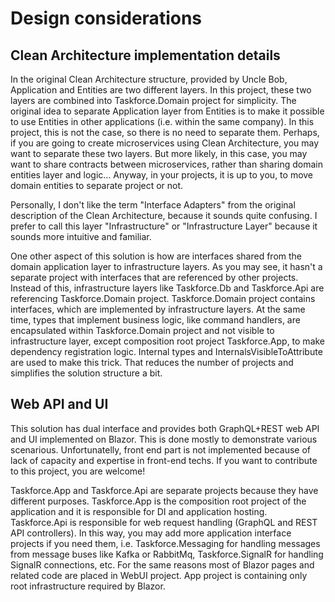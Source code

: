 # Design considerations

## Clean Architecture implementation details

In the original Clean Architecture structure, provided by Uncle Bob, Application and Entities are two different layers. In this project, these two layers are combined into Taskforce.Domain project for simplicity. The original idea to separate Application layer from Entities is to make it possible to use Entities in other applications (i.e. within the same company). In this project, this is not the case, so there is no need to separate them. Perhaps, if you are going to create microservices using Clean Architecture, you may want to separate these two layers. But more likely, in this case, you may want to share contracts between microservices, rather than sharing domain entities layer and logic... Anyway, in your projects, it is up to you, to move domain entities to separate project or not.

Personally, I don't like the term "Interface Adapters" from the original description of the Clean Architecture, because it sounds quite confusing. I prefer to call this layer "Infrastructure" or "Infrastructure Layer" because it sounds more intuitive and familiar.

One other aspect of this solution is how are interfaces shared from the domain application layer to infrastructure layers. As you may see, it hasn't a separate project with interfaces that are referenced by other projects. Instead of this, infrastructure layers like Taskforce.Db and Taskforce.Api are referencing Taskforce.Domain project. Taskforce.Domain project contains interfaces, which are implemented by infrastructure layers. At the same time, types that implement business logic, like command handlers, are encapsulated within Taskforce.Domain project and not visible to infrastructure layer, except composition root project Taskforce.App, to make dependency registration logic. Internal types and InternalsVisibleToAttribute are used to make this trick. That reduces the number of projects and simplifies the solution structure a bit.

## Web API and UI 

This solution has dual interface and provides both GraphQL+REST web API and UI implemented on Blazor. This is done mostly to demonstrate various scenarious. Unfortunatelly, front end part is not implemented because of lack of capacity and expertise in front-end techs. If you want to contribute to this project, you are welcome!

Taskforce.App and Taskforce.Api are separate projects because they have different purposes. Taskforce.App is the composition root project of the application and it is responsible for DI and application hosting. Taskforce.Api is responsible for web request handling (GraphQL and REST API controllers). In this way, you may add more application interface projects if you need them, i.e. Taskforce.Messaging for handling messages from message buses like Kafka or RabbitMq, Taskforce.SignalR for handling SignalR connections, etc. For the same reasons most of Blazor pages and related code are placed in WebUI project. App project is containing only root infrastructure required by Blazor.